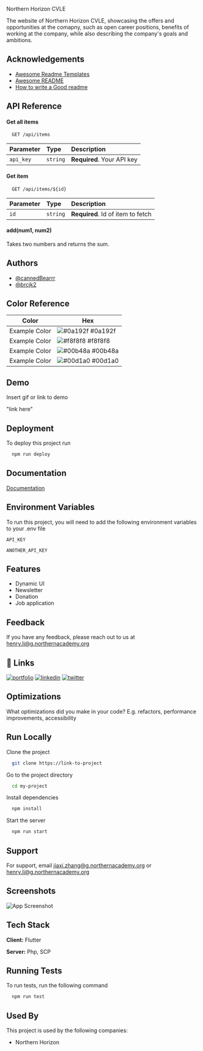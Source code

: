 
Northern Horizon CVLE

The website of Northern Horizon CVLE, showcasing the offers and opportunities at the comapny, such as open career positions, benefits of working at the company, while also describing the company's goals and ambitions. 


## Acknowledgements

 - [Awesome Readme Templates](https://awesomeopensource.com/project/elangosundar/awesome-README-templates)
 - [Awesome README](https://github.com/matiassingers/awesome-readme)
 - [How to write a Good readme](https://bulldogjob.com/news/449-how-to-write-a-good-readme-for-your-github-project)


## API Reference

#### Get all items

```http
  GET /api/items
```

| Parameter | Type     | Description                |
| :-------- | :------- | :------------------------- |
| `api_key` | `string` | **Required**. Your API key |

#### Get item

```http
  GET /api/items/${id}
```

| Parameter | Type     | Description                       |
| :-------- | :------- | :-------------------------------- |
| `id`      | `string` | **Required**. Id of item to fetch |

#### add(num1, num2)

Takes two numbers and returns the sum.


## Authors

- [@cannedBearrr](https://github.com/cannedBearrr)
- [@brcjk2](https://github.com/brcjk2)
## Color Reference

| Color             | Hex                                                                |
| ----------------- | ------------------------------------------------------------------ |
| Example Color | ![#0a192f](https://via.placeholder.com/10/0a192f?text=+) #0a192f |
| Example Color | ![#f8f8f8](https://via.placeholder.com/10/f8f8f8?text=+) #f8f8f8 |
| Example Color | ![#00b48a](https://via.placeholder.com/10/00b48a?text=+) #00b48a |
| Example Color | ![#00d1a0](https://via.placeholder.com/10/00b48a?text=+) #00d1a0 |


## Demo

Insert gif or link to demo

"link here"
## Deployment

To deploy this project run

```bash
  npm run deploy
```


## Documentation

[Documentation](https://docs.google.com/document/d/1OxBElLyvzMfaspCuPWi3Stdw2suMHGqGUGikf0WbT-I/edit#heading=h.rbep76rfagj0)


## Environment Variables

To run this project, you will need to add the following environment variables to your .env file

`API_KEY`

`ANOTHER_API_KEY`


## Features

- Dynamic UI
- Newsletter
- Donation
- Job application


## Feedback

If you have any feedback, please reach out to us at henry.li@g.northernacademy.org


## 🔗 Links
[![portfolio](https://img.shields.io/badge/my_portfolio-000?style=for-the-badge&logo=ko-fi&logoColor=white)](https://katherineoelsner.com/)
[![linkedin](https://img.shields.io/badge/linkedin-0A66C2?style=for-the-badge&logo=linkedin&logoColor=white)](https://www.linkedin.com/)
[![twitter](https://img.shields.io/badge/twitter-1DA1F2?style=for-the-badge&logo=twitter&logoColor=white)](https://twitter.com/)


## Optimizations

What optimizations did you make in your code? E.g. refactors, performance improvements, accessibility


## Run Locally

Clone the project

```bash
  git clone https://link-to-project
```

Go to the project directory

```bash
  cd my-project
```

Install dependencies

```bash
  npm install
```

Start the server

```bash
  npm run start
```


## Support

For support, email jiaxi.zhang@g.northernacademy.org or henry.li@g.northernacademy.org


## Screenshots

![App Screenshot](https://via.placeholder.com/468x300?text=App+Screenshot+Here)


## Tech Stack

**Client:** Flutter

**Server:** Php, SCP


## Running Tests

To run tests, run the following command

```bash
  npm run test
```


## Used By

This project is used by the following companies:

- Northern Horizon


